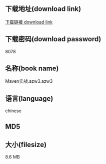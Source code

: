 ## 下载地址(download link)
[下载链接 download link](https://tutu365.netlify.app/?s=Maven%E5%AE%9E%E6%88%98.azw3)

## 下载密码(download password)
8078

## 名称(book name)
Maven实战.azw3.azw3

## 语言(language)
chinese

## MD5


## 大小(filesize)
8.6 MB
